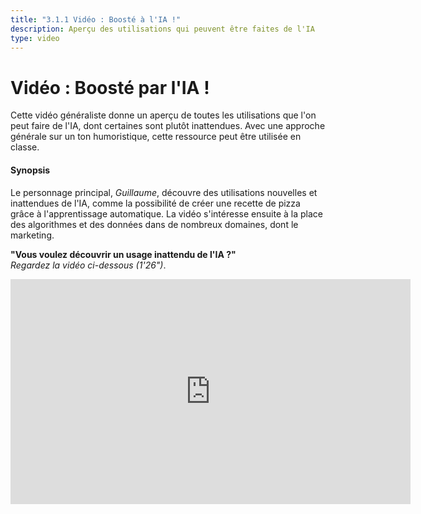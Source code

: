 ```yaml
---
title: "3.1.1 Vidéo : Boosté à l'IA !"
description: Aperçu des utilisations qui peuvent être faites de l'IA
type: video
---
```

# Vidéo : Boosté par l'IA !

Cette vidéo généraliste donne un aperçu de toutes les utilisations que l'on peut faire de l'IA, dont certaines sont plutôt inattendues.
Avec une approche générale sur un ton humoristique, cette ressource peut être utilisée en classe.

#### Synopsis
Le personnage principal, _Guillaume_, découvre des utilisations nouvelles et inattendues de l'IA, comme la possibilité de créer une recette de pizza grâce à l'apprentissage automatique. La vidéo s'intéresse ensuite à la place des algorithmes et des données dans de nombreux domaines, dont le marketing.

**"Vous voulez découvrir un usage inattendu de l'IA ?"**  
_Regardez la vidéo ci-dessous (1'26")_.

<center><iframe width="640" height="360" src="https://www.youtube.com/embed/97ZljRHjJq8?rel=0&showinfo=0&cc_load_policy=1&hl=en&modestbranding=1" frameborder="0" allowfullscreen></iframe></center>
